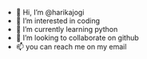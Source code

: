 - 👋 Hi, I’m @harikajogi
- 👀 I’m interested in  coding
- 🌱 I’m currently learning  python
- 💞️ I’m looking to collaborate on github
- 📫 you can reach me on my email

<!---
harikajogi/harikajogi is a ✨ special ✨ repository because its `README.md` (this file) appears on your GitHub profile.
You can click the Preview link to take a look at your changes.
--->
